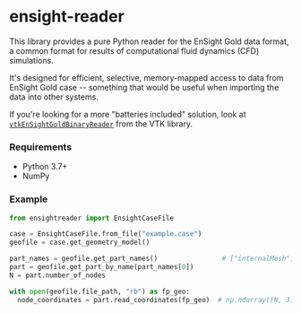 # ensight-reader

This library provides a pure Python reader for the EnSight Gold data format,
a common format for results of computational fluid dynamics (CFD) simulations.

It's designed for efficient, selective, memory-mapped access to data from EnSight Gold case --
something that would be useful when importing the data into other systems.

If you're looking for a more "batteries included" solution, look at
[`vtkEnSightGoldBinaryReader`](https://vtk.org/doc/nightly/html/classvtkEnSightGoldBinaryReader.html)
from the VTK library.

### Requirements

- Python 3.7+
- NumPy

### Example

```python
from ensightreader import EnsightCaseFile

case = EnsightCaseFile.from_file("example.case")
geofile = case.get_geometry_model()

part_names = geofile.get_part_names()                # ["internalMesh", ...]
part = geofile.get_part_by_name(part_names[0])
N = part.number_of_nodes

with open(geofile.file_path, "rb") as fp_geo:
  node_coordinates = part.read_coordinates(fp_geo)  # np.ndarray((N, 3), dtype=np.float32)
```
